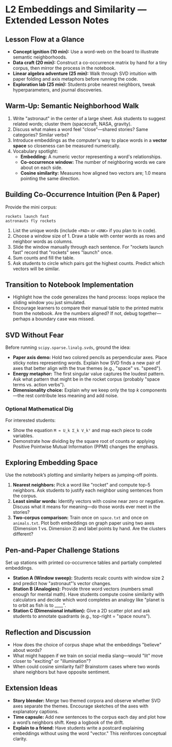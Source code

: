 # L2 Embeddings and Similarity — Extended Lesson Notes

## Lesson Flow at a Glance
- **Concept ignition (10 min):** Use a word-web on the board to illustrate semantic neighborhoods.
- **Data craft (20 min):** Construct a co-occurrence matrix by hand for a tiny corpus, then mirror the process in the notebook.
- **Linear algebra adventure (25 min):** Walk through SVD intuition with paper folding and axis metaphors before running the code.
- **Exploration lab (25 min):** Students probe nearest neighbors, tweak hyperparameters, and journal discoveries.

## Warm-Up: Semantic Neighborhood Walk
1. Write "astronaut" in the center of a large sheet. Ask students to suggest related words; cluster them (spacecraft, NASA, gravity).
2. Discuss what makes a word feel "close"—shared stories? Same categories? Similar verbs?
3. Introduce embeddings as the computer's way to place words in a **vector space** so closeness can be measured numerically.
4. Vocabulary spotlight:
   - **Embedding:** A numeric vector representing a word's relationships.
   - **Co-occurrence window:** The number of neighboring words we care about on each side.
   - **Cosine similarity:** Measures how aligned two vectors are; 1.0 means pointing the same direction.

## Building Co-Occurrence Intuition (Pen & Paper)
Provide the mini corpus:
```
rockets launch fast
astronauts fly rockets
```
1. List the unique words (include `<PAD>` or `<UNK>` if you plan to in code).
2. Choose a window size of 1. Draw a table with center words as rows and neighbor words as columns.
3. Slide the window manually through each sentence. For "rockets launch fast" record that "rockets" sees "launch" once.
4. Sum counts and fill the table.
5. Ask students to circle which pairs got the highest counts. Predict which vectors will be similar.

## Transition to Notebook Implementation
- Highlight how the code generalizes the hand process: loops replace the sliding window you just simulated.
- Encourage learners to compare their manual table to the printed matrix from the notebook. Are the numbers aligned? If not, debug together—perhaps a boundary case was missed.

## SVD Without Fear
Before running `scipy.sparse.linalg.svds`, ground the idea:
- **Paper axis demo:** Hold two colored pencils as perpendicular axes. Place sticky notes representing words. Explain how SVD finds a new pair of axes that better align with the true themes (e.g., "space" vs. "speed").
- **Energy metaphor:** The first singular value captures the loudest pattern. Ask what pattern that might be in the rocket corpus (probably "space terms vs. action verbs").
- **Dimensionality choice:** Explain why we keep only the top *k* components—the rest contribute less meaning and add noise.

### Optional Mathematical Dig
For interested students:
- Show the equation `M ≈ U_k Σ_k V_kᵀ` and map each piece to code variables.
- Demonstrate how dividing by the square root of counts or applying Positive Pointwise Mutual Information (PPMI) changes the emphasis.

## Exploring Embedding Space
Use the notebook’s plotting and similarity helpers as jumping-off points.
1. **Nearest neighbors:** Pick a word like "rocket" and compute top-5 neighbors. Ask students to justify each neighbor using sentences from the corpus.
2. **Least similar words:** Identify vectors with cosine near zero or negative. Discuss what it means for meaning—do those words ever meet in the stories?
3. **Two-corpus comparison:** Train once on `space.txt` and once on `animals.txt`. Plot both embeddings on graph paper using two axes (Dimension 1 vs. Dimension 2) and label points by hand. Are the clusters different?

## Pen-and-Paper Challenge Stations
Set up stations with printed co-occurrence tables and partially completed embeddings.
- **Station A (Window sweep):** Students recalc counts with window size 2 and predict how "astronaut"’s vector changes.
- **Station B (Analogies):** Provide three word vectors (numbers small enough for mental math). Have students compute cosine similarity with calculators and decide which word completes an analogy like "planet is to orbit as fish is to ____".
- **Station C (Dimensional intuition):** Give a 2D scatter plot and ask students to annotate quadrants (e.g., top-right = "space nouns").

## Reflection and Discussion
- How does the choice of corpus shape what the embeddings "believe" about words?
- What might happen if we train on social media slang—would "lit" move closer to "exciting" or "illumination"?
- When could cosine similarity fail? Brainstorm cases where two words share neighbors but have opposite sentiment.

## Extension Ideas
- **Story blender:** Merge two themed corpora and observe whether SVD axes separate the themes. Encourage sketches of the axes with explanatory captions.
- **Time capsule:** Add new sentences to the corpus each day and plot how a word’s neighbors shift. Keep a logbook of the drift.
- **Explain to a friend:** Have students write a postcard explaining embeddings without using the word "vector." This reinforces conceptual clarity.
